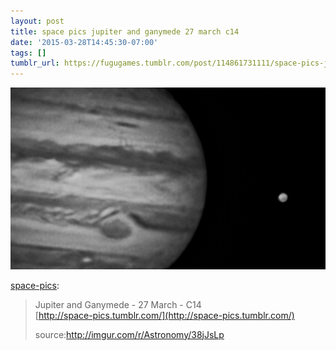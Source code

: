 ```yaml
---
layout: post
title: space pics jupiter and ganymede 27 march c14
date: '2015-03-28T14:45:30-07:00'
tags: []
tumblr_url: https://fugugames.tumblr.com/post/114861731111/space-pics-jupiter-and-ganymede-27-march-c14
---
```

 ![](/tumblr_files/tumblr_nlxnfcwQJn1rcl722o1_1280.jpg)  

[space-pics](http://space-pics.tumblr.com/post/114856292710/jupiter-and-ganymede-27-march-c14):

> Jupiter and Ganymede - 27 March - C14  
> [http://space-pics.tumblr.com/](http://space-pics.tumblr.com/)  
>   
> source:http://imgur.com/r/Astronomy/38jJsLp


